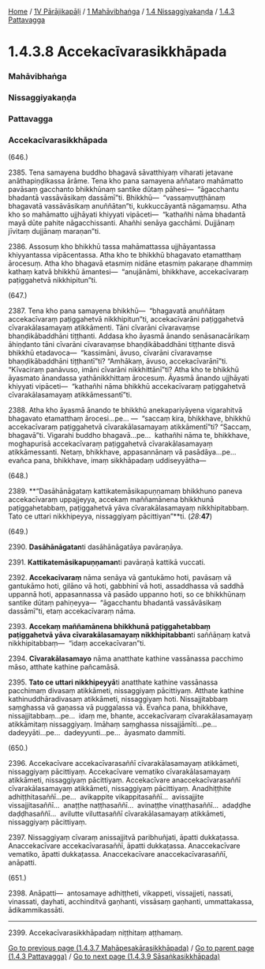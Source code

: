 
[Home](/) / [1V Pārājikapāḷi](../../../../1V.md) / [1 Mahāvibhaṅga](../../../1.md) / [1.4 Nissaggiyakaṇḍa](../../1.4.md) / [1.4.3 Pattavagga](../1.4.3.md)

# 1.4.3.8 Accekacīvarasikkhāpada

### Mahāvibhaṅga

### Nissaggiyakaṇḍa

### Pattavagga

### Accekacīvarasikkhāpada

(646.)

2385\. Tena samayena buddho bhagavā sāvatthiyaṃ viharati jetavane anāthapiṇḍikassa ārāme. Tena kho pana samayena aññataro mahāmatto pavāsaṃ gacchanto bhikkhūnaṃ santike dūtaṃ pāhesi—  “āgacchantu bhadantā vassāvāsikaṃ dassāmī”ti. Bhikkhū—  “vassaṃvuṭṭhānaṃ bhagavatā vassāvāsikaṃ anuññātan”ti, kukkuccāyantā nāgamaṃsu. Atha kho so mahāmatto ujjhāyati khiyyati vipāceti—  “kathañhi nāma bhadantā mayā dūte pahite nāgacchissanti. Ahañhi senāya gacchāmi. Dujjānaṃ jīvitaṃ dujjānaṃ maraṇan”ti.

2386\. Assosuṃ kho bhikkhū tassa mahāmattassa ujjhāyantassa khiyyantassa vipācentassa. Atha kho te bhikkhū bhagavato etamatthaṃ ārocesuṃ. Atha kho bhagavā etasmiṃ nidāne etasmiṃ pakaraṇe dhammiṃ kathaṃ katvā bhikkhū āmantesi—  “anujānāmi, bhikkhave, accekacīvaraṃ paṭiggahetvā nikkhipitun”ti.

(647.)

2387\. Tena kho pana samayena bhikkhū—  “bhagavatā anuññātaṃ accekacīvaraṃ paṭiggahetvā nikkhipitun”ti, accekacīvarāni paṭiggahetvā cīvarakālasamayaṃ atikkāmenti. Tāni cīvarāni cīvaravaṃse bhaṇḍikābaddhāni tiṭṭhanti. Addasa kho āyasmā ānando senāsanacārikaṃ āhiṇḍanto tāni cīvarāni cīvaravaṃse bhaṇḍikābaddhāni tiṭṭhante disvā bhikkhū etadavoca—  “kassimāni, āvuso, cīvarāni cīvaravaṃse bhaṇḍikābaddhāni tiṭṭhantī”ti? “Amhākaṃ, āvuso, accekacīvarānī”ti. “Kīvaciraṃ panāvuso, imāni cīvarāni nikkhittānī”ti? Atha kho te bhikkhū āyasmato ānandassa yathānikkhittaṃ ārocesuṃ. Āyasmā ānando ujjhāyati khiyyati vipāceti—  “kathañhi nāma bhikkhū accekacīvaraṃ paṭiggahetvā cīvarakālasamayaṃ atikkāmessantī”ti.

2388\. Atha kho āyasmā ānando te bhikkhū anekapariyāyena vigarahitvā bhagavato etamatthaṃ ārocesi…pe… —  “saccaṃ kira, bhikkhave, bhikkhū accekacīvaraṃ paṭiggahetvā cīvarakālasamayaṃ atikkāmentī”ti? “Saccaṃ, bhagavā”ti. Vigarahi buddho bhagavā…pe…  kathañhi nāma te, bhikkhave, moghapurisā accekacīvaraṃ paṭiggahetvā cīvarakālasamayaṃ atikkāmessanti. Netaṃ, bhikkhave, appasannānaṃ vā pasādāya…pe…  evañca pana, bhikkhave, imaṃ sikkhāpadaṃ uddiseyyātha—

(648.)

2389\. **“Dasāhānāgataṃ kattikatemāsikapuṇṇamaṃ bhikkhuno paneva accekacīvaraṃ uppajjeyya, accekaṃ maññamānena bhikkhunā paṭiggahetabbaṃ, paṭiggahetvā yāva cīvarakālasamayaṃ nikkhipitabbaṃ. Tato ce uttari nikkhipeyya, nissaggiyaṃ pācittiyan”**ti. (*28*:**47**)

(649.)

2390\. **Dasāhānāgatan**ti dasāhānāgatāya pavāraṇāya.

2391\. **Kattikatemāsikapuṇṇaman**ti pavāraṇā kattikā vuccati.

2392\. **Accekacīvaraṃ** nāma senāya vā gantukāmo hoti, pavāsaṃ vā gantukāmo hoti, gilāno vā hoti, gabbhinī vā hoti, assaddhassa vā saddhā uppannā hoti, appasannassa vā pasādo uppanno hoti, so ce bhikkhūnaṃ santike dūtaṃ pahiṇeyya—  “āgacchantu bhadantā vassāvāsikaṃ dassāmī”ti, etaṃ accekacīvaraṃ nāma.

2393\. **Accekaṃ maññamānena bhikkhunā paṭiggahetabbaṃ paṭiggahetvā yāva cīvarakālasamayaṃ nikkhipitabban**ti saññāṇaṃ katvā nikkhipitabbaṃ—  “idaṃ accekacīvaran”ti.

2394\. **Cīvarakālasamayo** nāma anatthate kathine vassānassa pacchimo māso, atthate kathine pañcamāsā.

2395\. **Tato ce uttari nikkhipeyyā**ti anatthate kathine vassānassa pacchimaṃ divasaṃ atikkāmeti, nissaggiyaṃ pācittiyaṃ. Atthate kathine kathinuddhāradivasaṃ atikkāmeti, nissaggiyaṃ hoti. Nissajjitabbaṃ saṃghassa vā gaṇassa vā puggalassa vā. Evañca pana, bhikkhave, nissajjitabbaṃ…pe…  idaṃ me, bhante, accekacīvaraṃ cīvarakālasamayaṃ atikkāmitaṃ nissaggiyaṃ. Imāhaṃ saṃghassa nissajjāmīti…pe…  dadeyyāti…pe…  dadeyyunti…pe…  āyasmato dammīti.

(650.)

2396\. Accekacīvare accekacīvarasaññī cīvarakālasamayaṃ atikkāmeti, nissaggiyaṃ pācittiyaṃ. Accekacīvare vematiko cīvarakālasamayaṃ atikkāmeti, nissaggiyaṃ pācittiyaṃ. Accekacīvare anaccekacīvarasaññī cīvarakālasamayaṃ atikkāmeti, nissaggiyaṃ pācittiyaṃ. Anadhiṭṭhite adhiṭṭhitasaññī…pe…  avikappite vikappitasaññī…  avissajjite vissajjitasaññī…  anaṭṭhe naṭṭhasaññī…  avinaṭṭhe vinaṭṭhasaññī…  adaḍḍhe daḍḍhasaññī…  avilutte viluttasaññī cīvarakālasamayaṃ atikkāmeti, nissaggiyaṃ pācittiyaṃ.

2397\. Nissaggiyaṃ cīvaraṃ anissajjitvā paribhuñjati, āpatti dukkaṭassa. Anaccekacīvare accekacīvarasaññī, āpatti dukkaṭassa. Anaccekacīvare vematiko, āpatti dukkaṭassa. Anaccekacīvare anaccekacīvarasaññī, anāpatti.

(651.)

2398\. Anāpatti—  antosamaye adhiṭṭheti, vikappeti, vissajjeti, nassati, vinassati, ḍayhati, acchinditvā gaṇhanti, vissāsaṃ gaṇhanti, ummattakassa, ādikammikassāti.

---

2399\. Accekacīvarasikkhāpadaṃ niṭṭhitaṃ aṭṭhamaṃ.



[Go to previous page (1.4.3.7 Mahāpesakārasikkhāpada)](1.4.3.7.md) / [Go to parent page (1.4.3 Pattavagga)](../1.4.3.md) / [Go to next page (1.4.3.9 Sāsaṅkasikkhāpada)](1.4.3.9.md)


